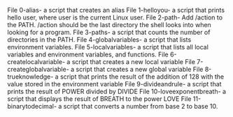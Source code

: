 File 0-alias- a script that creates an alias
File 1-helloyou- a script that prints hello user, where user is the current Linux user.
File 2-path- Add /action to the PATH. /action should be the last directory the shell looks into when looking for a program.
File 3-paths- a script that counts the number of directories in the PATH.
File 4-globalvariables- a script that lists environment variables.
File 5-localvariables- a script that lists all local variables and environment variables, and functions.
File 6-createlocalvariable- a script that creates a new local variable
File 7-createglobalvariable- a script that creates a new global variable
File 8-trueknowledge- a script that prints the result of the addition of 128 with the value stored in the environment variable
File 9-divideandrule-  a script that prints the result of POWER divided by DIVIDE
File 10-loveexponentbreath- a script that displays the result of BREATH to the power LOVE
File 11-binarytodecimal- a script that converts a number from base 2 to base 10.
